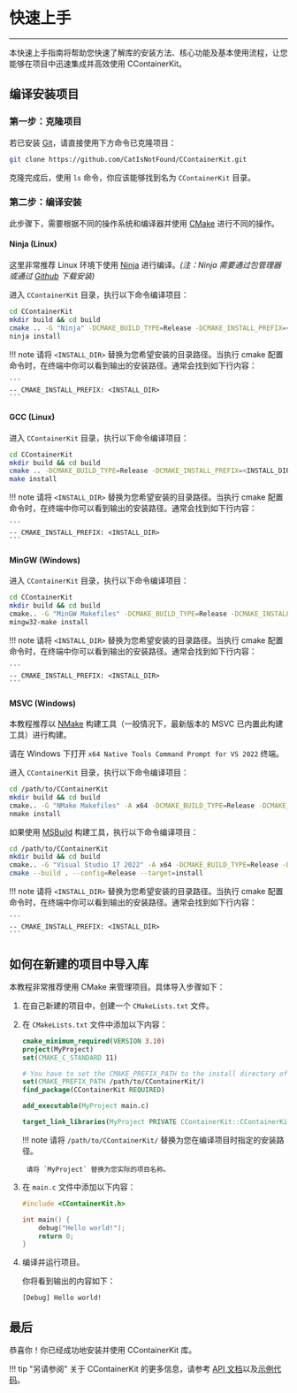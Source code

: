 # 快速上手

-----

本快速上手指南将帮助您快速了解库的安装方法、核心功能及基本使用流程，让您能够在项目中迅速集成并高效使用 CContainerKit。

## 编译安装项目

### 第一步：克隆项目

若已安装 [Git](https://git-scm.com/downloads)，请直接使用下方命令已克隆项目：

```bash
git clone https://github.com/CatIsNotFound/CContainerKit.git
```

克隆完成后，使用 `ls` 命令，你应该能够找到名为 `CContainerKit` 目录。

### 第二步：编译安装

此步骤下，需要根据不同的操作系统和编译器并使用 [CMake](https://cmake.org/download/) 进行不同的操作。

#### Ninja (Linux)

这里非常推荐 Linux 环境下使用 [Ninja](https://ninja-build.org/) 进行编译。*(注：Ninja 需要通过包管理器或通过 [Github](https://github.com/ninja-build/ninja/releases) 下载安装)*

进入 `CContainerKit` 目录，执行以下命令编译项目：

```bash
cd CContainerKit
mkdir build && cd build
cmake .. -G "Ninja" -DCMAKE_BUILD_TYPE=Release -DCMAKE_INSTALL_PREFIX=<INSTALL_DIR> 
ninja install
```

!!! note
    请将 `<INSTALL_DIR>` 替换为您希望安装的目录路径。当执行 cmake 配置命令时，在终端中你可以看到输出的安装路径。通常会找到如下行内容：

    ```
    -- CMAKE_INSTALL_PREFIX: <INSTALL_DIR>
    ```

#### GCC (Linux)

进入 `CContainerKit` 目录，执行以下命令编译项目：

```bash
cd CContainerKit
mkdir build && cd build
cmake .. -DCMAKE_BUILD_TYPE=Release -DCMAKE_INSTALL_PREFIX=<INSTALL_DIR>
make install
```

!!! note
    请将 `<INSTALL_DIR>` 替换为您希望安装的目录路径。当执行 cmake 配置命令时，在终端中你可以看到输出的安装路径。通常会找到如下行内容：
    
    ```
    -- CMAKE_INSTALL_PREFIX: <INSTALL_DIR>
    ```

#### MinGW (Windows)

进入 `CContainerKit` 目录，执行以下命令编译项目：

```bash
cd CContainerKit
mkdir build && cd build
cmake.. -G "MinGW Makefiles" -DCMAKE_BUILD_TYPE=Release -DCMAKE_INSTALL_PREFIX=<INSTALL_DIR>
mingw32-make install
```

!!! note
    请将 `<INSTALL_DIR>` 替换为您希望安装的目录路径。当执行 cmake 配置命令时，在终端中你可以看到输出的安装路径。通常会找到如下行内容：

    ```
    -- CMAKE_INSTALL_PREFIX: <INSTALL_DIR>
    ```

#### MSVC (Windows)

本教程推荐以 [NMake](https://learn.microsoft.com/en-us/cpp/build/reference/nmake-reference?view=msvc-170) 构建工具（一般情况下，最新版本的 MSVC 已内置此构建工具）进行构建。

请在 Windows 下打开 `x64 Native Tools Command Prompt for VS 2022` 终端。

进入 `CContainerKit` 目录，执行以下命令编译项目：

```bash
cd /path/to/CContainerKit
mkdir build && cd build
cmake.. -G "NMake Makefiles" -A x64 -DCMAKE_BUILD_TYPE=Release -DCMAKE_INSTALL_PREFIX=<INSTALL_DIR>
nmake install
```

如果使用 [MSBuild](https://learn.microsoft.com/en-us/cpp/build/reference/msbuild-reference-cpp?view=msvc-170) 构建工具，执行以下命令编译项目：

```bash
cd /path/to/CContainerKit
mkdir build && cd build
cmake.. -G "Visual Studio 17 2022" -A x64 -DCMAKE_BUILD_TYPE=Release -DCMAKE_INSTALL_PREFIX=<INSTALL_DIR>
cmake --build . --config=Release --target=install
```

!!! note
    请将 `<INSTALL_DIR>` 替换为您希望安装的目录路径。当执行 cmake 配置命令时，在终端中你可以看到输出的安装路径。通常会找到如下行内容：

    ```
    -- CMAKE_INSTALL_PREFIX: <INSTALL_DIR>
    ```


## 如何在新建的项目中导入库

本教程非常推荐使用 CMake 来管理项目。具体导入步骤如下：

1. 在自己新建的项目中，创建一个 `CMakeLists.txt` 文件。
2. 在 `CMakeLists.txt` 文件中添加以下内容：

    ```cmake
    cmake_minimum_required(VERSION 3.10)
    project(MyProject)
    set(CMAKE_C_STANDARD 11)

    # You have to set the CMAKE_PREFIX_PATH to the install directory of CContainerKit.
    set(CMAKE_PREFIX_PATH /path/to/CContainerKit/)
    find_package(CContainerKit REQUIRED)

    add_executable(MyProject main.c)

    target_link_libraries(MyProject PRIVATE CContainerKit::CContainerKit)
    ```

    !!! note
        请将 `/path/to/CContainerKit/` 替换为您在编译项目时指定的安装路径。

        请将 `MyProject` 替换为您实际的项目名称。

3. 在 `main.c` 文件中添加以下内容：

    ```c
    #include <CContainerKit.h>

    int main() {
        debug("Hello world!");
        return 0;
    }
    ```

4. 编译并运行项目。

    你将看到输出的内容如下：

    ```
    [Debug] Hello world!
    ```

## 最后

恭喜你！你已经成功地安装并使用 CContainerKit 库。

!!! tip "另请参阅"
    关于 CContainerKit 的更多信息，请参考 [API 文档](../apis/index.md)以及[示例代码](../demos/index.md)。
